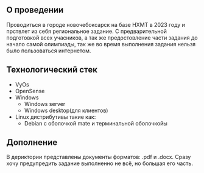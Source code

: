 ## О проведении

Проводиться в городе новочебоксарск на базе НХМТ в 2023 году и прствлет из себя региональное задание. С предварительной подготовкой всех учасников, а так же предостовление части  задания до начало самой олимпиады, так же во время выполнения задания нельзя было пользоваться интернетом.

## Технологический стек

- VyOs
- OpenSense
- Windows
  - Windows server
  - Windows desktop(для клиентов)
- Linux дистрибутивы такие как:
  - Debian c оболочкой mate и терминальной оболочкойы

## Дополнение

В дериктории представлены документы форматов: .pdf и .docx. Сразу хочу предупредить задание выполненно не всё, но большая его часть.


